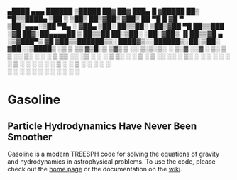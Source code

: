   ▄████  ▄▄▄        ██████  ▒█████   ██▓     ██▓ ███▄    █ ▓█████ 
 ██▒ ▀█▒▒████▄    ▒██    ▒ ▒██▒  ██▒▓██▒    ▓██▒ ██ ▀█   █ ▓█   ▀ 
▒██░▄▄▄░▒██  ▀█▄  ░ ▓██▄   ▒██░  ██▒▒██░    ▒██▒▓██  ▀█ ██▒▒███   
░▓█  ██▓░██▄▄▄▄██   ▒   ██▒▒██   ██░▒██░    ░██░▓██▒  ▐▌██▒▒▓█  ▄ 
░▒▓███▀▒ ▓█   ▓██▒▒██████▒▒░ ████▓▒░░██████▒░██░▒██░   ▓██░░▒████▒
 ░▒   ▒  ▒▒   ▓▒█░▒ ▒▓▒ ▒ ░░ ▒░▒░▒░ ░ ▒░▓  ░░▓  ░ ▒░   ▒ ▒ ░░ ▒░ ░
  ░   ░   ▒   ▒▒ ░░ ░▒  ░ ░  ░ ▒ ▒░ ░ ░ ▒  ░ ▒ ░░ ░░   ░ ▒░ ░ ░  ░
░ ░   ░   ░   ▒   ░  ░  ░  ░ ░ ░ ▒    ░ ░    ▒ ░   ░   ░ ░    ░   
      ░       ░  ░      ░      ░ ░      ░  ░ ░           ░    ░  ░
                                                                  
#  Gasoline
## Particle Hydrodynamics Have Never Been Smoother

Gasoline is a modern TREESPH code for solving the equations of gravity and
hydrodynamics in astrophysical problems.  To use the code, please check out the 
[home page](http://gasoline-code.com) or the documentation on the [wiki](https://github.com/N-BodyShop/gasoline/wiki).
